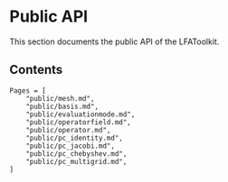 # Public API

This section documents the public API of the LFAToolkit.

## Contents

```@contents
Pages = [
    "public/mesh.md",
    "public/basis.md",
    "public/evaluationmode.md",
    "public/operatorfield.md",
    "public/operator.md",
    "public/pc_identity.md",
    "public/pc_jacobi.md",
    "public/pc_chebyshev.md",
    "public/pc_multigrid.md",
]
```